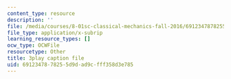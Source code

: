 ```yaml
---
content_type: resource
description: ''
file: /media/courses/8-01sc-classical-mechanics-fall-2016/6912347878255d9dad9cfff358d3e785_Q3v_2znHCvg.vtt
file_type: application/x-subrip
learning_resource_types: []
ocw_type: OCWFile
resourcetype: Other
title: 3play caption file
uid: 69123478-7825-5d9d-ad9c-fff358d3e785
---
```


